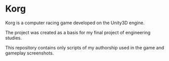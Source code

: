 # Korg
Korg is a computer racing game developed on the Unity3D engine.

The project was created as a basis for my final project of engineering studies.

This repository contains only scripts of my authorship used in the game and gameplay screenshots.
